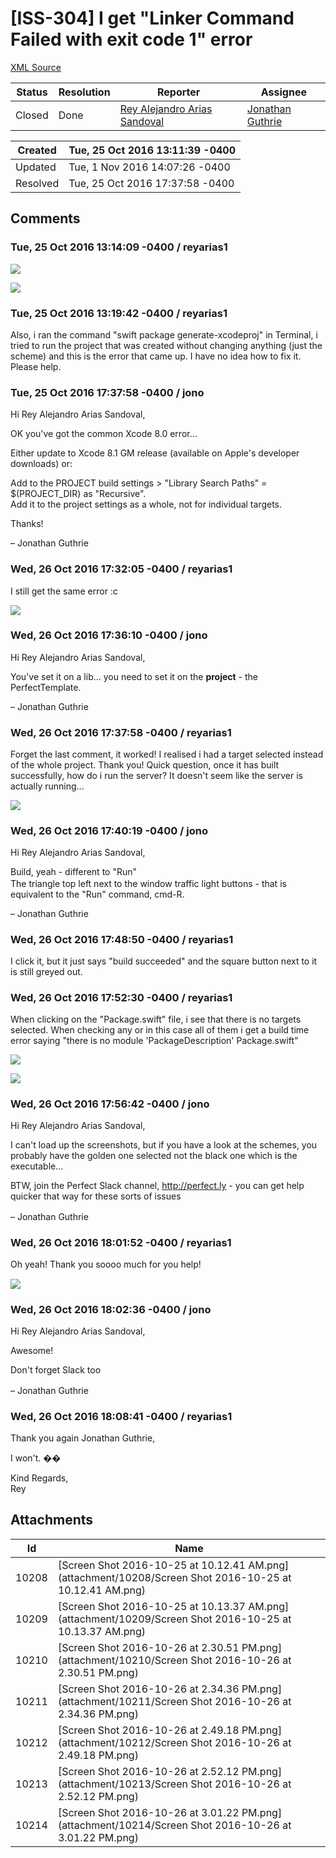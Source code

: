# [ISS-304] I get "Linker Command Failed with exit code 1" error

[XML Source](./xml/ISS-304.xml)
<p></p>





Status|Resolution|Reporter|Assignee
------|----------|--------|--------
Closed|Done|[Rey Alejandro Arias Sandoval](reyarias1)|[Jonathan Guthrie]($jono)





Created|Tue, 25 Oct 2016 13:11:39 -0400
-------|--------------
Updated|Tue, 1 Nov 2016 14:07:26 -0400
Resolved|Tue, 25 Oct 2016 17:37:58 -0400


## Comments




### Tue, 25 Oct 2016 13:14:09 -0400 / reyarias1 

<p>

<p><span class="image-wrap" style=""><a id="10208_thumb" href="http://jira.perfect.org:8080/secure/attachment/10208/10208_Screen+Shot+2016-10-25+at+10.12.41+AM.png" title="Screen Shot 2016-10-25 at 10.12.41 AM.png" file-preview-type="image" file-preview-id="10208" file-preview-title="Screen Shot 2016-10-25 at 10.12.41 AM.png"><img src="http://jira.perfect.org:8080/secure/thumbnail/10208/_thumb_10208.png" style="border: 0px solid black" /></a></span></p>

<p><span class="image-wrap" style=""><a id="10209_thumb" href="http://jira.perfect.org:8080/secure/attachment/10209/10209_Screen+Shot+2016-10-25+at+10.13.37+AM.png" title="Screen Shot 2016-10-25 at 10.13.37 AM.png" file-preview-type="image" file-preview-id="10209" file-preview-title="Screen Shot 2016-10-25 at 10.13.37 AM.png"><img src="http://jira.perfect.org:8080/secure/thumbnail/10209/_thumb_10209.png" style="border: 0px solid black" /></a></span></p></p>


### Tue, 25 Oct 2016 13:19:42 -0400 / reyarias1 

<p><p>Also, i ran the command "swift package generate-xcodeproj" in Terminal, i tried to run the project that was created without changing anything (just the scheme) and this is the error that came up. I have no idea how to fix it. Please help.</p></p>


### Tue, 25 Oct 2016 17:37:58 -0400 / jono 

<p><p>Hi Rey Alejandro Arias Sandoval,</p>

<p>OK you've got the common Xcode 8.0 error...</p>

<p>Either update to Xcode 8.1 GM release (available on Apple's developer downloads) or:</p>

<p>Add to the PROJECT build settings &gt; "Library Search Paths" = $(PROJECT_DIR) as "Recursive". <br/>
Add it to the project settings as a whole, not for individual targets. </p>

<p>Thanks!</p>

<p>– Jonathan Guthrie</p></p>


### Wed, 26 Oct 2016 17:32:05 -0400 / reyarias1 

<p><p>I still get the same error :c</p>

<p><span class="image-wrap" style=""><a id="10210_thumb" href="http://jira.perfect.org:8080/secure/attachment/10210/10210_Screen+Shot+2016-10-26+at+2.30.51+PM.png" title="Screen Shot 2016-10-26 at 2.30.51 PM.png" file-preview-type="image" file-preview-id="10210" file-preview-title="Screen Shot 2016-10-26 at 2.30.51 PM.png"><img src="http://jira.perfect.org:8080/secure/thumbnail/10210/_thumb_10210.png" style="border: 0px solid black" /></a></span></p></p>


### Wed, 26 Oct 2016 17:36:10 -0400 / jono 

<p><p>Hi Rey Alejandro Arias Sandoval,</p>

<p>You've set it on a lib... you need to set it on the <b>project</b> - the PerfectTemplate.</p>

<p>– Jonathan Guthrie</p></p>


### Wed, 26 Oct 2016 17:37:58 -0400 / reyarias1 

<p><p>Forget the last comment, it worked! I realised i had a target selected instead of the whole project. Thank you! Quick question, once it has built successfully, how do i run the server? It doesn't seem like the server is actually running...</p>

<p><span class="image-wrap" style=""><a id="10211_thumb" href="http://jira.perfect.org:8080/secure/attachment/10211/10211_Screen+Shot+2016-10-26+at+2.34.36+PM.png" title="Screen Shot 2016-10-26 at 2.34.36 PM.png" file-preview-type="image" file-preview-id="10211" file-preview-title="Screen Shot 2016-10-26 at 2.34.36 PM.png"><img src="http://jira.perfect.org:8080/secure/thumbnail/10211/_thumb_10211.png" style="border: 0px solid black" /></a></span></p></p>


### Wed, 26 Oct 2016 17:40:19 -0400 / jono 

<p><p>Hi Rey Alejandro Arias Sandoval,</p>

<p>Build, yeah - different to "Run" <img class="emoticon" src="http://jira.perfect.org:8080/images/icons/emoticons/smile.png" height="16" width="16" align="absmiddle" alt="" border="0"/><br/>
The triangle top left next to the window traffic light buttons - that is equivalent to the "Run" command, cmd-R.</p>



<p>– Jonathan Guthrie</p></p>


### Wed, 26 Oct 2016 17:48:50 -0400 / reyarias1 

<p><p>I click it, but it just says "build succeeded" and the square button next to it is still greyed out.</p></p>


### Wed, 26 Oct 2016 17:52:30 -0400 / reyarias1 

<p><p>When clicking on the "Package.swift" file, i see that there is no targets selected. When checking any or in this case all of them i get a build time error saying "there is no module 'PackageDescription' Package.swift"</p>

<p><span class="image-wrap" style=""><a id="10212_thumb" href="http://jira.perfect.org:8080/secure/attachment/10212/10212_Screen+Shot+2016-10-26+at+2.49.18+PM.png" title="Screen Shot 2016-10-26 at 2.49.18 PM.png" file-preview-type="image" file-preview-id="10212" file-preview-title="Screen Shot 2016-10-26 at 2.49.18 PM.png"><img src="http://jira.perfect.org:8080/secure/thumbnail/10212/_thumb_10212.png" style="border: 0px solid black" /></a></span></p>

<p><span class="image-wrap" style=""><a id="10213_thumb" href="http://jira.perfect.org:8080/secure/attachment/10213/10213_Screen+Shot+2016-10-26+at+2.52.12+PM.png" title="Screen Shot 2016-10-26 at 2.52.12 PM.png" file-preview-type="image" file-preview-id="10213" file-preview-title="Screen Shot 2016-10-26 at 2.52.12 PM.png"><img src="http://jira.perfect.org:8080/secure/thumbnail/10213/_thumb_10213.png" style="border: 0px solid black" /></a></span></p></p>


### Wed, 26 Oct 2016 17:56:42 -0400 / jono 

<p><p>Hi Rey Alejandro Arias Sandoval,</p>

<p>I can't load up the screenshots, but if you have a look at the schemes, you probably have the golden one selected not the black one which is the executable...</p>

<p>BTW, join the Perfect Slack channel, <a href="http://perfect.ly" class="external-link" rel="nofollow">http://perfect.ly</a> - you can get help quicker that way for these sorts of issues <img class="emoticon" src="http://jira.perfect.org:8080/images/icons/emoticons/smile.png" height="16" width="16" align="absmiddle" alt="" border="0"/></p>

<p>– Jonathan Guthrie</p></p>


### Wed, 26 Oct 2016 18:01:52 -0400 / reyarias1 

<p><p>Oh yeah! Thank you soooo much for you help! <img class="emoticon" src="http://jira.perfect.org:8080/images/icons/emoticons/smile.png" height="16" width="16" align="absmiddle" alt="" border="0"/></p>

<p><span class="image-wrap" style=""><a id="10214_thumb" href="http://jira.perfect.org:8080/secure/attachment/10214/10214_Screen+Shot+2016-10-26+at+3.01.22+PM.png" title="Screen Shot 2016-10-26 at 3.01.22 PM.png" file-preview-type="image" file-preview-id="10214" file-preview-title="Screen Shot 2016-10-26 at 3.01.22 PM.png"><img src="http://jira.perfect.org:8080/secure/thumbnail/10214/_thumb_10214.png" style="border: 0px solid black" /></a></span></p></p>


### Wed, 26 Oct 2016 18:02:36 -0400 / jono 

<p><p>Hi Rey Alejandro Arias Sandoval,</p>

<p>Awesome!</p>

<p>Don't forget Slack too <img class="emoticon" src="http://jira.perfect.org:8080/images/icons/emoticons/smile.png" height="16" width="16" align="absmiddle" alt="" border="0"/></p>

<p>– Jonathan Guthrie</p></p>


### Wed, 26 Oct 2016 18:08:41 -0400 / reyarias1 

<p><p>Thank you again Jonathan Guthrie,</p>

<p>I won't. ��</p>

<p>Kind Regards,<br/>
Rey</p></p>

## Attachments





Id|Name
------|------------
10208|[Screen Shot 2016-10-25 at 10.12.41 AM.png](attachment/10208/Screen Shot 2016-10-25 at 10.12.41 AM.png)
10209|[Screen Shot 2016-10-25 at 10.13.37 AM.png](attachment/10209/Screen Shot 2016-10-25 at 10.13.37 AM.png)
10210|[Screen Shot 2016-10-26 at 2.30.51 PM.png](attachment/10210/Screen Shot 2016-10-26 at 2.30.51 PM.png)
10211|[Screen Shot 2016-10-26 at 2.34.36 PM.png](attachment/10211/Screen Shot 2016-10-26 at 2.34.36 PM.png)
10212|[Screen Shot 2016-10-26 at 2.49.18 PM.png](attachment/10212/Screen Shot 2016-10-26 at 2.49.18 PM.png)
10213|[Screen Shot 2016-10-26 at 2.52.12 PM.png](attachment/10213/Screen Shot 2016-10-26 at 2.52.12 PM.png)
10214|[Screen Shot 2016-10-26 at 3.01.22 PM.png](attachment/10214/Screen Shot 2016-10-26 at 3.01.22 PM.png)

